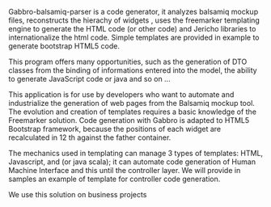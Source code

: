 Gabbro-balsamiq-parser is a code generator, it analyzes balsamiq mockup files, reconstructs the hierachy of widgets , uses the freemarker templating engine to generate the HTML code (or other code) and Jericho libraries to internationalize the html code. Simple templates are provided in example to generate bootstrap HTML5 code.

This program offers many opportunities, such as the generation of DTO classes from the binding of informations entered into the model, the ability to generate JavaScript code or java and so on ...

This application is for use by developers who want to automate and industrialize the generation of web pages from the Balsamiq mockup tool.
The evolution and creation of templates requires a basic knowledge of the Freemarker solution. Code generation with Gabbro is adapted to HTML5 Bootstrap framework, because the positions of each widget are recalculated in 12 th against the father container.

The mechanics used in templating can manage 3 types of templates: HTML, Javascript, and (or java scala); it can automate code generation of Human Machine Interface and this until the controller layer.
We will provide in samples an example of template for controller code generation.

We use this solution on business projects

